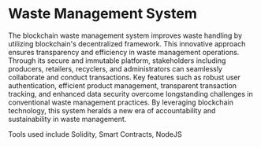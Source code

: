 # Waste Management System
The blockchain waste management system improves waste handling by utilizing blockchain's decentralized framework. This innovative approach ensures transparency and efficiency in waste management operations. Through its secure and immutable platform, stakeholders including producers, retailers, recyclers, and administrators can seamlessly collaborate and conduct transactions. Key features such as robust user authentication, efficient product management, transparent transaction tracking, and enhanced data security overcome longstanding challenges in conventional waste management practices. By leveraging blockchain technology, this system heralds a new era of accountability and sustainability in waste management.

Tools used include Solidity, Smart Contracts, NodeJS
 
